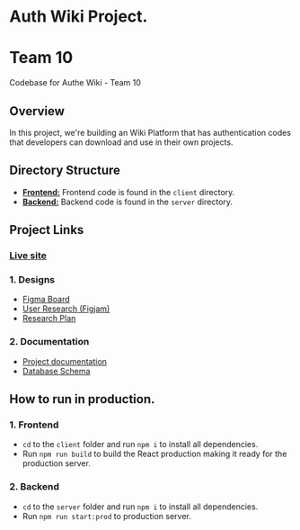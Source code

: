 # Auth Wiki Project.
# Team 10
Codebase for Authe Wiki - Team 10
<br>

## Overview
In this project, we're building an Wiki Platform that has authentication codes that developers can download and use in their own projects. 

## Directory Structure
- **[Frontend:](https://github.com/zuri-training/auth_wiki_team_10/tree/dev/client)** Frontend code is found in the `client` directory.
- **[Backend:](https://github.com/zuri-training/auth_wiki_team_10/tree/dev/server)** Backend code is found in the `server` directory.

## Project Links
### [Live site](http://authwikiteam10.zurifordummies.com)
### 1. Designs
- [Figma Board](https://www.figma.com/file/rim5Uin1lkaLl0JD5rhcf5/Zuri-Project-File)
- [User Research (Figjam)](https://www.figma.com/file/S2PHA3zmeX0YrjdURVvc1T/User-Flow-and-Persona?node-id=0%3A1) 
- [Research Plan](https://docs.google.com/document/u/0/d/1YRUBBkxGBJi_lNgeBntg_zOmapn0gqi5e-P8YZ8k3ak/mobilebasic)
### 2. Documentation
- [Project documentation](https://docs.google.com/document/d/1vswXvU9SjDjTG-34QuhMQ_pX05lj7TdO/edit#heading=h.svoqst64okpq)
- [Database Schema](https://docs.google.com/spreadsheets/d/1Tn5aYu6MFRDppOPCk2VuhTilhq3aTgEXK4bIwFi9drk/edit#gid=0)

## How to run in production.
### 1. Frontend
- `cd` to the `client` folder and run `npm i` to install all dependencies.
- Run `npm run build` to build the React production making it ready for the production server.

### 2. Backend
- `cd` to the `server` folder and run `npm i` to install all dependencies.
- Run `npm run start:prod` to production server.
